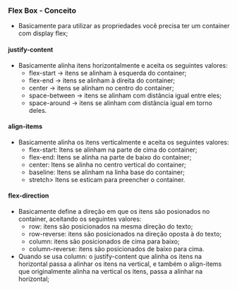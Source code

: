 ### Flex Box - Conceito

- Basicamente para utilizar as propriedades você precisa ter um container com display
flex;

#### justify-content

- Basicamente alinha itens horizontalmente e aceita os seguintes valores:
    - flex-start -> itens se alinham à esquerda do container;
    - flex-end -> itens se alinham à direita do container;
    - center -> itens se alinham no centro do container;
    - space-between -> itens se alinham com distância igual entre eles;
    - space-around -> itens se alinham com distância igual em torno deles.

#### align-items

- Basicamente alinha os itens verticalmente e aceita os seguintes valores:
    - flex-start: Itens se alinham na parte de cima do container;
    - flex-end: Itens se alinha na parte de baixo do container;
    - center: Itens se alinha no centro vertical do container;
    - baseline: Itens se alinham na linha base do container;
    - stretch> Itens se esticam para preencher o container.

#### flex-direction

- Basicamente define a direção em que os itens são posionados no container, aceitando
os seguintes valores:
    - row: itens são posicionados na mesma direção do texto;
    - row-reverse: itens são posicionados na direção oposta à do texto;
    - column: itens são posicionados de cima para baixo;
    - column-reverse: itens são posicionados de baixo para cima.
- Quando se usa column: o justify-content que alinha os itens na horizontal passa a alinhar os 
itens na vertical, e também o align-items que originalmente alinha na vertical os itens,
passa a alinhar na horizontal;